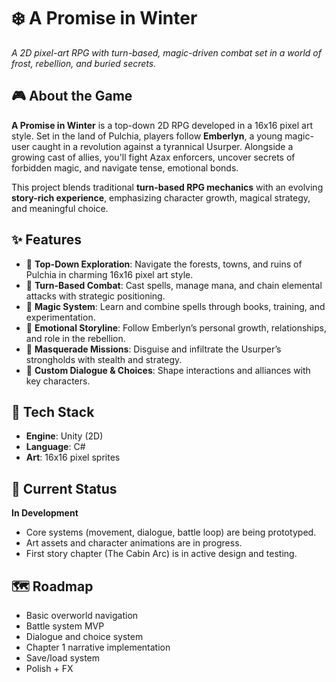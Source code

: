 # ❄️ A Promise in Winter

_A 2D pixel-art RPG with turn-based, magic-driven combat set in a world of frost, rebellion, and buried secrets._

## 🎮 About the Game

**A Promise in Winter** is a top-down 2D RPG developed in a 16x16 pixel art style. Set in the land of Pulchia, players follow **Emberlyn**, a young magic-user caught in a revolution against a tyrannical Usurper. Alongside a growing cast of allies, you'll fight Azax enforcers, uncover secrets of forbidden magic, and navigate tense, emotional bonds.

This project blends traditional **turn-based RPG mechanics** with an evolving **story-rich experience**, emphasizing character growth, magical strategy, and meaningful choice.

## ✨ Features

- 🔹 **Top-Down Exploration**: Navigate the forests, towns, and ruins of Pulchia in charming 16x16 pixel art style.
- 🔹 **Turn-Based Combat**: Cast spells, manage mana, and chain elemental attacks with strategic positioning.
- 🔹 **Magic System**: Learn and combine spells through books, training, and experimentation.
- 🔹 **Emotional Storyline**: Follow Emberlyn’s personal growth, relationships, and role in the rebellion.
- 🔹 **Masquerade Missions**: Disguise and infiltrate the Usurper’s strongholds with stealth and strategy.
- 🔹 **Custom Dialogue & Choices**: Shape interactions and alliances with key characters.

## 🧪 Tech Stack

- **Engine**: Unity (2D)
- **Language**: C#
- **Art**: 16x16 pixel sprites

## 🚧 Current Status

**In Development**  
- Core systems (movement, dialogue, battle loop) are being prototyped.  
- Art assets and character animations are in progress.  
- First story chapter (The Cabin Arc) is in active design and testing.

## 🗺️ Roadmap

- Basic overworld navigation
- Battle system MVP
- Dialogue and choice system
- Chapter 1 narrative implementation
- Save/load system
- Polish + FX
